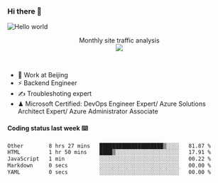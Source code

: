 ### Hi there 👋

<img src="https://raw.githubusercontent.com/sagar-viradiya/sagar-viradiya/master/resources/banner.png" alt="Hello world">
<p align="center"> 
 Monthly site traffic analysis <br/>
  <img src="https://profile-counter.glitch.me/youszoe/count.svg" />
</p>
<br/>

- 🍻 Work at Beijing 
- ⚡ Backend Engineer
- ✍️ Troubleshoting expert
- ♟  Microsoft Certified: DevOps Engineer Expert/ Azure Solutions Architect Expert/ Azure Administrator Associate

#### Coding status last week ⌨️

<!--START_SECTION:waka-->

```txt
Other        8 hrs 27 mins   ████████████████████▒░░░░   81.87 %
HTML         1 hr 50 mins    ████▒░░░░░░░░░░░░░░░░░░░░   17.91 %
JavaScript   1 min           ░░░░░░░░░░░░░░░░░░░░░░░░░   00.22 %
Markdown     0 secs          ░░░░░░░░░░░░░░░░░░░░░░░░░   00.00 %
YAML         0 secs          ░░░░░░░░░░░░░░░░░░░░░░░░░   00.00 %
```

<!--END_SECTION:waka-->

<br/>
<center><img src="http://ghchart.rshah.org/409ba5/yousazoe" alt="" /></center>


